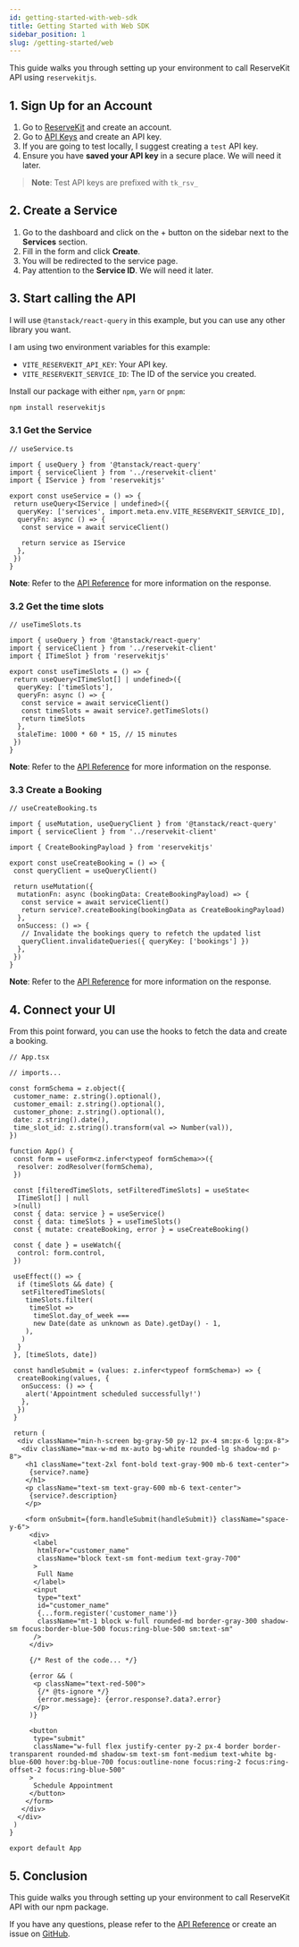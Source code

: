```yaml
---
id: getting-started-with-web-sdk
title: Getting Started with Web SDK
sidebar_position: 1
slug: /getting-started/web
---
```


This guide walks you through setting up your environment to call ReserveKit API using `reservekitjs`.

## 1. Sign Up for an Account

1. Go to [ReserveKit](https://app.reservekit.io) and create an account.
2. Go to [API Keys](https://app.reservekit.io/api-keys) and create an API key.
3. If you are going to test locally, I suggest creating a `test` API key.
4. Ensure you have **saved your API key** in a secure place. We will need it
   later.

> **Note**: Test API keys are prefixed with `tk_rsv_`

## 2. Create a Service

1. Go to the dashboard and click on the + button on the sidebar next to the
   **Services** section.
2. Fill in the form and click **Create**.
3. You will be redirected to the service page.
4. Pay attention to the **Service ID**. We will need it later.

## 3. Start calling the API

I will use `@tanstack/react-query` in this example, but you can use any other
library you want.

I am using two environment variables for this example:

- `VITE_RESERVEKIT_API_KEY`: Your API key.
- `VITE_RESERVEKIT_SERVICE_ID`: The ID of the service you created.

Install our package with either `npm`, `yarn` or `pnpm`:

```bash
npm install reservekitjs
```

### 3.1 Get the Service

```tsx
// useService.ts

import { useQuery } from '@tanstack/react-query'
import { serviceClient } from '../reservekit-client'
import { IService } from 'reservekitjs'

export const useService = () => {
 return useQuery<IService | undefined>({
  queryKey: ['services', import.meta.env.VITE_RESERVEKIT_SERVICE_ID],
  queryFn: async () => {
   const service = await serviceClient()

   return service as IService
  },
 })
}

```

**Note**: Refer to the [API Reference](/api/#tag/services) for more information on
the response.

### 3.2 Get the time slots

```tsx
// useTimeSlots.ts

import { useQuery } from '@tanstack/react-query'
import { serviceClient } from '../reservekit-client'
import { ITimeSlot } from 'reservekitjs'

export const useTimeSlots = () => {
 return useQuery<ITimeSlot[] | undefined>({
  queryKey: ['timeSlots'],
  queryFn: async () => {
   const service = await serviceClient()
   const timeSlots = await service?.getTimeSlots()
   return timeSlots
  },
  staleTime: 1000 * 60 * 15, // 15 minutes
 })
}
```

**Note**: Refer to the [API Reference](/api/#tag/time-slots) for more information on
the response.

### 3.3 Create a Booking

```tsx
// useCreateBooking.ts

import { useMutation, useQueryClient } from '@tanstack/react-query'
import { serviceClient } from '../reservekit-client'

import { CreateBookingPayload } from 'reservekitjs'

export const useCreateBooking = () => {
 const queryClient = useQueryClient()

 return useMutation({
  mutationFn: async (bookingData: CreateBookingPayload) => {
   const service = await serviceClient()
   return service?.createBooking(bookingData as CreateBookingPayload)
  },
  onSuccess: () => {
   // Invalidate the bookings query to refetch the updated list
   queryClient.invalidateQueries({ queryKey: ['bookings'] })
  },
 })
}

```

**Note**: Refer to the [API Reference](/api/#tag/bookings) for more information on
the response.

## 4. Connect your UI

From this point forward, you can use the hooks to fetch the data and create a
booking.

```tsx
// App.tsx

// imports...

const formSchema = z.object({
 customer_name: z.string().optional(),
 customer_email: z.string().optional(),
 customer_phone: z.string().optional(),
 date: z.string().date(),
 time_slot_id: z.string().transform(val => Number(val)),
})

function App() {
 const form = useForm<z.infer<typeof formSchema>>({
  resolver: zodResolver(formSchema),
 })

 const [filteredTimeSlots, setFilteredTimeSlots] = useState<
  ITimeSlot[] | null
 >(null)
 const { data: service } = useService()
 const { data: timeSlots } = useTimeSlots()
 const { mutate: createBooking, error } = useCreateBooking()

 const { date } = useWatch({
  control: form.control,
 })

 useEffect(() => {
  if (timeSlots && date) {
   setFilteredTimeSlots(
    timeSlots.filter(
     timeSlot =>
      timeSlot.day_of_week ===
      new Date(date as unknown as Date).getDay() - 1,
    ),
   )
  }
 }, [timeSlots, date])

 const handleSubmit = (values: z.infer<typeof formSchema>) => {
  createBooking(values, {
   onSuccess: () => {
    alert('Appointment scheduled successfully!')
   },
  })
 }

 return (
  <div className="min-h-screen bg-gray-50 py-12 px-4 sm:px-6 lg:px-8">
   <div className="max-w-md mx-auto bg-white rounded-lg shadow-md p-8">
    <h1 className="text-2xl font-bold text-gray-900 mb-6 text-center">
     {service?.name}
    </h1>
    <p className="text-sm text-gray-600 mb-6 text-center">
     {service?.description}
    </p>

    <form onSubmit={form.handleSubmit(handleSubmit)} className="space-y-6">
     <div>
      <label
       htmlFor="customer_name"
       className="block text-sm font-medium text-gray-700"
      >
       Full Name
      </label>
      <input
       type="text"
       id="customer_name"
       {...form.register('customer_name')}
       className="mt-1 block w-full rounded-md border-gray-300 shadow-sm focus:border-blue-500 focus:ring-blue-500 sm:text-sm"
      />
     </div>

     {/* Rest of the code... */}

     {error && (
      <p className="text-red-500">
       {/* @ts-ignore */}
       {error.message}: {error.response?.data?.error}
      </p>
     )}

     <button
      type="submit"
      className="w-full flex justify-center py-2 px-4 border border-transparent rounded-md shadow-sm text-sm font-medium text-white bg-blue-600 hover:bg-blue-700 focus:outline-none focus:ring-2 focus:ring-offset-2 focus:ring-blue-500"
     >
      Schedule Appointment
     </button>
    </form>
   </div>
  </div>
 )
}

export default App
```

## 5. Conclusion

This guide walks you through setting up your environment to call ReserveKit
API with our npm package.

If you have any questions, please refer to the [API Reference](/api/) or
create an issue on [GitHub](https://github.com/qwerqy/reservekit-docs/issues).
